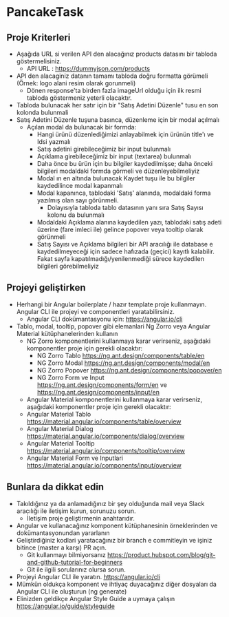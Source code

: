 # PancakeTask
## Proje Kriterleri
- Aşağıda URL si verilen API den alacağınız products datasını bir tabloda göstermelisiniz.
  - API URL : https://dummyjson.com/products
- API den alacaginiz datanın tamamı tabloda doğru formatta görümeli (Örnek: logo alani resim olarak gorunmeli)
  - Dönen response'ta birden fazla imageUrl olduğu için ilk resmi tabloda göstermeniz yeterli olacaktır.
- Tabloda bulunacak her satır için bir "Satış Adetini Düzenle" tusu en son kolonda bulunmali
- Satış Adetini Düzenle tuşuna basınca, düzenleme için bir modal açılmalı
  - Açılan modal da bulunacak bir formda:
    - Hangi ürünü düzenlediğimizi anlayabilmek için ürünün title'ı ve Idsi yazmalı
    - Satış adetini girebileceğimiz bir input bulunmalı
    - Açıklama girebileceğimiz bir input (textarea) bulunmalı
    - Daha önce bu ürün için bu bilgiler kaydedilmişse; daha önceki bilgileri modaldaki formda görmeli ve düzenleyebilmeliyiz
    - Modal ın en altında bulunacak Kaydet tuşu ile bu bilgiler kaydedilince modal kapanmalı
    - Modal kapanınca, tablodaki 'Satış' alanında, modaldaki forma yazılmış olan sayı görünmeli.
      - Dolayısıyla tabloda tablo datasının yanı sıra Satış Sayısı kolonu da bulunmalı
    - Modaldaki Açıklama alanına kaydedilen yazı, tablodaki satış adeti üzerine (fare imleci ile) gelince popover veya tooltip olarak görünmeli
    - Satış Sayısı ve Açıklama bilgileri bir API aracılığı ile database e kaydedilmeyeceği için sadece hafızada (geçici) kayıtlı kalabilir. Fakat sayfa kapatılmadığı/yenilenmediği sürece kaydedilen bilgileri görebilmeliyiz

## Projeyi geliştirken
- Herhangi bir Angular boilerplate / hazır template proje kullanmayın. Angular CLI ile projeyi ve componentleri yaratabilirsiniz.
  - Angular CLI dokümantasyonu için: https://angular.io/cli
- Tablo, modal, tooltip, popover gibi elemanlari Ng Zorro veya Angular Material kütüphanelerinden kullanın
  - NG Zorro komponentlerini kullanmaya karar verirseniz, aşağıdaki komponentler proje için gerekli olacaktır:
    - NG Zorro Tablo https://ng.ant.design/components/table/en
    - NG Zorro Modal https://ng.ant.design/components/modal/en
    - NG Zorro Popover https://ng.ant.design/components/popover/en
    - NG Zorro Form ve Input https://ng.ant.design/components/form/en ve https://ng.ant.design/components/input/en
  - Angular Material komponentlerini kullanmaya karar verirseniz, aşağıdaki komponentler proje için gerekli olacaktır:
   - Angular Material Tablo https://material.angular.io/components/table/overview
   - Angular Material Dialog https://material.angular.io/components/dialog/overview
   - Angular Material Tooltip https://material.angular.io/components/tooltip/overview
   - Angular Material Form ve Inputlari https://material.angular.io/components/input/overview


## Bunlara da dikkat edin
- Takıldığınız ya da anlamadığınız bir şey olduğunda mail veya Slack aracılığı ile iletişim kurun, sorunuzu sorun.
  - İletişim proje geliştirmenin anahtarıdır.
- Angular ve kullanacağınız komponent kütüphanesinin örneklerinden ve dokümantasyonundan yararlanın
- Geliştirdiğiniz kodlari yaratacağınız bir branch e commitleyin ve işiniz bitince (master a karşı) PR açın.
  - Git kullanmayı bilmiyorsanız https://product.hubspot.com/blog/git-and-github-tutorial-for-beginners
  - Git ile ilgili sorularınız olursa sorun.
- Projeyi Angular CLI ile yaratın. https://angular.io/cli
- Mümkün oldukça komponent ve ihtiyaç duyacağınız diğer dosyaları da Angular CLI ile oluşturun (ng generate)
- Elinizden geldikçe Angular Style Guide a uymaya çalışın https://angular.io/guide/styleguide